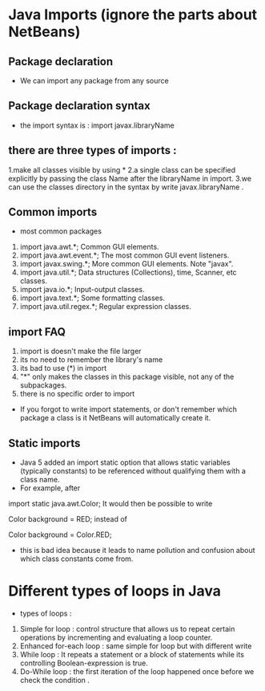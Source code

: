 # Java Imports (ignore the parts about NetBeans)

## Package declaration

- We can import any package from any source

## Package declaration syntax

- the import syntax is : import javax.libraryName

## there are three types of imports :

1.make all classes visible by using *
2.a single class  can be specified explicitly by passing the class Name after the libraryName in import.
3.we can use the classes directory in the syntax by write javax.libraryName .

## Common imports

- most common packages 

1. import java.awt.*;    	Common GUI elements.
2. import java.awt.event.*;	The most common GUI event listeners.
3. import javax.swing.*;	More common GUI elements. Note "javax".
4. import java.util.*;	Data structures (Collections), time, Scanner, etc classes.
5. import java.io.*;	Input-output classes.
6. import java.text.*;	Some formatting classes.
7. import java.util.regex.*;	Regular expression classes.

## import FAQ

1. import is doesn't make the file larger
2. its no need to remember the library's name
3. its bad to use (*) in import
4. "*" only makes the classes in this package visible, not any of the subpackages.
5. there is no specific order to import

- If you forgot to write import statements, or don't remember which package a class is it NetBeans  will automatically create it.

## Static imports

- Java 5 added an import static option that allows static variables (typically constants) to be referenced without qualifying them with a class name.
- For example, after

import static java.awt.Color;
It would then be possible to write

   Color background = RED;
instead of

   Color background = Color.RED;

- this is bad idea because it leads to name pollution and confusion about which class constants come from.

# Different types of loops in Java

- types of loops :

1. Simple for loop : control structure that allows us to repeat certain operations by incrementing and evaluating a loop counter.
2. Enhanced for-each loop : same simple for loop but with different write
3. While loop : It repeats a statement or a block of statements while its controlling Boolean-expression is true.
4. Do-While loop : the first iteration of the loop happened once before we check the condition .
